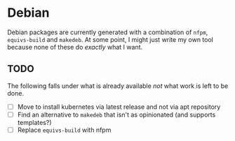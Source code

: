 # Debian

Debian packages are currently generated with a combination of `nfpm`,
`equivs-build` and `makedeb`. At some point, I might just write my own tool
because none of these do *exactly* what I want.

## TODO

The following falls under what is already available *not* what work is left to
be done.

 - [ ] Move to install kubernetes via latest release and not via apt repository
 - [ ] Find an alternative to `makedeb` that isn't as opinionated (and supports templates?)
 - [ ] Replace `equivs-build` with nfpm
